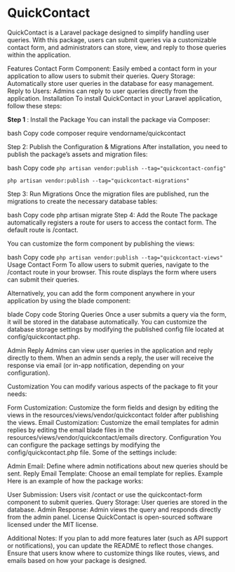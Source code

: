 

<h1>QuickContact</h1>
QuickContact is a Laravel package designed to simplify handling user queries. With this package, users can submit queries via a customizable contact form, and administrators can store, view, and reply to those queries within the application.

Features
Contact Form Component: Easily embed a contact form in your application to allow users to submit their queries.
Query Storage: Automatically store user queries in the database for easy management.
Reply to Users: Admins can reply to user queries directly from the application.
Installation
To install QuickContact in your Laravel application, follow these steps:

**Step 1** : Install the Package
You can install the package via Composer:

bash
Copy code
composer require vendorname/quickcontact

Step 2: Publish the Configuration & Migrations
After installation, you need to publish the package’s assets and migration files:

bash
Copy code
```php artisan vendor:publish --tag="quickcontact-config"```

```php artisan vendor:publish --tag="quickcontact-migrations"```

Step 3: Run Migrations
Once the migration files are published, run the migrations to create the necessary database tables:

bash
Copy code
php artisan migrate
Step 4: Add the Route
The package automatically registers a route for users to access the contact form. The default route is /contact.

You can customize the form component by publishing the views:

bash
Copy code
```php artisan vendor:publish --tag="quickcontact-views"```
Usage
Contact Form
To allow users to submit queries, navigate to the /contact route in your browser. This route displays the form where users can submit their queries.

Alternatively, you can add the form component anywhere in your application by using the blade component:

blade
Copy code
<x-quickcontact-form />
Storing Queries
Once a user submits a query via the form, it will be stored in the database automatically. You can customize the database storage settings by modifying the published config file located at config/quickcontact.php.

Admin Reply
Admins can view user queries in the application and reply directly to them. When an admin sends a reply, the user will receive the response via email (or in-app notification, depending on your configuration).

Customization
You can modify various aspects of the package to fit your needs:

Form Customization: Customize the form fields and design by editing the views in the resources/views/vendor/quickcontact folder after publishing the views.
Email Customization: Customize the email templates for admin replies by editing the email blade files in the resources/views/vendor/quickcontact/emails directory.
Configuration
You can configure the package settings by modifying the config/quickcontact.php file. Some of the settings include:

Admin Email: Define where admin notifications about new queries should be sent.
Reply Email Template: Choose an email template for replies.
Example
Here is an example of how the package works:

User Submission: Users visit /contact or use the quickcontact-form component to submit queries.
Query Storage: User queries are stored in the database.
Admin Response: Admin views the query and responds directly from the admin panel.
License
QuickContact is open-sourced software licensed under the MIT license.

Additional Notes:
If you plan to add more features later (such as API support or notifications), you can update the README to reflect those changes.
Ensure that users know where to customize things like routes, views, and emails based on how your package is designed.
